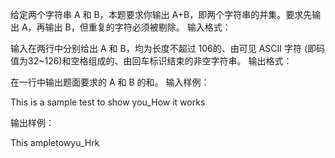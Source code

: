 给定两个字符串 A 和 B，本题要求你输出 A+B，即两个字符串的并集。要求先输出 A，再输出 B，但重复的字符必须被剔除。
输入格式：

输入在两行中分别给出 A 和 B，均为长度不超过 10​6​​的、由可见 ASCII 字符 (即码值为32~126)和空格组成的、由回车标识结束的非空字符串。
输出格式：

在一行中输出题面要求的 A 和 B 的和。
输入样例：

This is a sample test
to show you_How it works

输出样例：

This ampletowyu_Hrk
